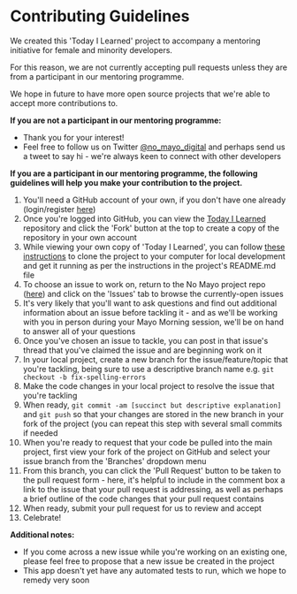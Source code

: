 # Contributing Guidelines

We created this 'Today I Learned' project to accompany a mentoring initiative for female and minority developers.

For this reason, we are not currently accepting pull requests unless they are from a participant in our mentoring programme.

We hope in future to have more open source projects that we're able to accept more contributions to.

**If you are not a participant in our mentoring programme:**

* Thank you for your interest!
* Feel free to follow us on Twitter [@no_mayo_digital](https://twitter.com/no_mayo_digital) and perhaps send us a tweet to say hi - we're always keen to connect with other developers

**If you are a participant in our mentoring programme, the following guidelines will help you make your contribution to the project.**

1. You'll need a GitHub account of your own, if you don't have one already (login/register [here](https://github.com/login))
2. Once you're logged into GitHub, you can view the [Today I Learned](https://github.com/no-mayo/today-i-learned) repository and click the 'Fork' button at the top to create a copy of the repository in your own account
3. While viewing your own copy of 'Today I Learned', you can follow [these instructions](https://help.github.com/articles/cloning-a-repository/) to clone the project to your computer for local development and get it running as per the instructions in the project's README.md file
4. To choose an issue to work on, return to the No Mayo project repo ([here](https://github.com/no-mayo/today-i-learned)) and click on the 'Issues' tab to browse the currently-open issues
5. It's very likely that you'll want to ask questions and find out additional information about an issue before tackling it - and as we'll be working with you in person during your Mayo Morning session, we'll be on hand to answer all of your questions
6. Once you've chosen an issue to tackle, you can post in that issue's thread that you've claimed the issue and are beginning work on it
7. In your local project, create a new branch for the issue/feature/topic that you're tackling, being sure to use a descriptive branch name e.g. `git checkout -b fix-spelling-errors`
8. Make the code changes in your local project to resolve the issue that you're tackling
9. When ready, `git commit -am [succinct but descriptive explanation]` and `git push` so that your changes are stored in the new branch in your fork of the project (you can repeat this step with several small commits if needed 
10. When you're ready to request that your code be pulled into the main project, first view your fork of the project on GitHub and select your issue branch from the 'Branches' dropdown menu
11. From this branch, you can click the 'Pull Request' button to be taken to the pull request form - here, it's helpful to include in the comment box a link to the issue that your pull request is addressing, as well as perhaps a brief outline of the code changes that your pull request contains
12. When ready, submit your pull request for us to review and accept
13. Celebrate!

**Additional notes:**

* If you come across a new issue while you're working on an existing one, please feel free to propose that a new issue be created in the project
* This app doesn't yet have any automated tests to run, which we hope to remedy very soon 